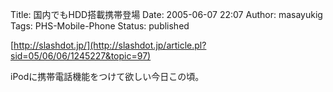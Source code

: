 Title: 国内でもHDD搭載携帯登場
Date: 2005-06-07 22:07
Author: masayukig
Tags: PHS-Mobile-Phone
Status: published

[http://slashdot.jp/](http://slashdot.jp/article.pl?sid=05/06/06/1245227&topic=97)

iPodに携帯電話機能をつけて欲しい今日この頃。
